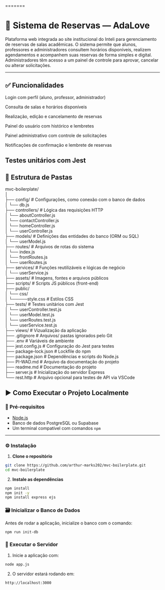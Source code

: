 
=======
# 🏫 Sistema de Reservas — AdaLove
Plataforma web integrada ao site institucional do Inteli para gerenciamento de reservas de salas acadêmicas. O sistema permite que alunos, professores e administradores consultem horários disponíveis, realizem agendamentos e acompanhem suas reservas de forma simples e digital. Administradores têm acesso a um painel de controle para aprovar, cancelar ou alterar solicitações.

---

## ✅ Funcionalidades
Login com perfil (aluno, professor, administrador)

Consulta de salas e horários disponíveis

Realização, edição e cancelamento de reservas

Painel do usuário com histórico e lembretes

Painel administrativo com controle de solicitações

Notificações de confirmação e lembrete de reservas

Testes unitários com Jest
---

## 📁 Estrutura de Pastas

mvc-boilerplate/      
│      
├── config/ # Configurações, como conexão com o banco de dados     
│ └── db.js     
├── controllers/ # Lógica das requisições HTTP     
│ └── aboutController.js      
│ └── contactController.js      
│ └── homeController.js      
│ └── userController.js      
├── models/ # Definições das entidades do banco (ORM ou SQL)       
│ └── userModel.js       
├── routes/ # Arquivos de rotas do sistema       
│ └── index.js      
│ └── frontRoutes.js       
│ └── userRoutes.js       
├── services/ # Funções reutilizáveis e lógicas de negócio        
│ └── userService.js        
├── assets/ # Imagens, fontes e arquivos públicos       
├── scripts/ # Scripts JS públicos (front-end)       
├── public/      
│ └── css/       
│ └─────style.css # Estilos CSS      
├── tests/ # Testes unitários com Jest      
│ └── userController.test.js      
│ └── userModel.test.js     
│ └── userRoutes.test.js       
│ └── userService.test.js       
├── views/ # Vizualização da aplicação       
├── .gitignore # Arquivos/ pastas ignorados pelo Git       
├── .env # Variáveis de ambiente       
├── jest.config.js # Configuração do Jest para testes      
├── package-lock.json # Lockfile do npm     
├── package.json # Dependências e scripts do Node.js      
├── PI-WAD.md # Arquivo da documentação do projeto     
├── readme.md # Documentação do projeto      
├── server.js # Inicialização do servidor Express      
└── rest.http # Arquivo opcional para testes de API via VSCode      

## ▶️ Como Executar o Projeto Localmente

### 🔧 Pré-requisitos

- [Node.js](https://nodejs.org/)
- Banco de dados PostgreSQL ou Supabase
- Um terminal compatível com comandos `npm`

---

### ⚙️ Instalação

1. **Clone o repositório**

```bash
git clone https://github.com/arthur-marks202/mvc-boilerplate.git
cd mvc-boilerplate 
```  

2. **Instale as dependências**
```bash
npm install
npm init -y
npm install express ejs
```  

### 🗃️ Inicializar o Banco de Dados

Antes de rodar a aplicação, inicialize o banco com o comando:

```bash
npm run init-db
```

### 🚀 Executar o Servidor

1. Inicie a aplicação com:

```bash
node app.js
```

2. O servidor estará rodando em:

```arduino
http://localhost:3000
```

